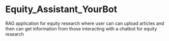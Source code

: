 # Equity_Assistant_YourBot
RAG application for equity research where user can can upload articles and then can get information from those interacting with a chatbot for equity research
